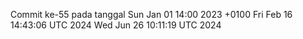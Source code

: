 Commit ke-55 pada tanggal Sun Jan 01 14:00 2023 +0100
Fri Feb 16 14:43:06 UTC 2024
Wed Jun 26 10:11:19 UTC 2024
